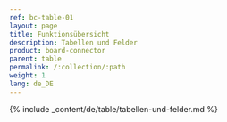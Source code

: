 ```yaml
---
ref: bc-table-01
layout: page
title: Funktionsübersicht
description: Tabellen und Felder
product: board-connector
parent: table
permalink: /:collection/:path
weight: 1
lang: de_DE
---
```


{% include _content/de/table/tabellen-und-felder.md  %}
 
  
